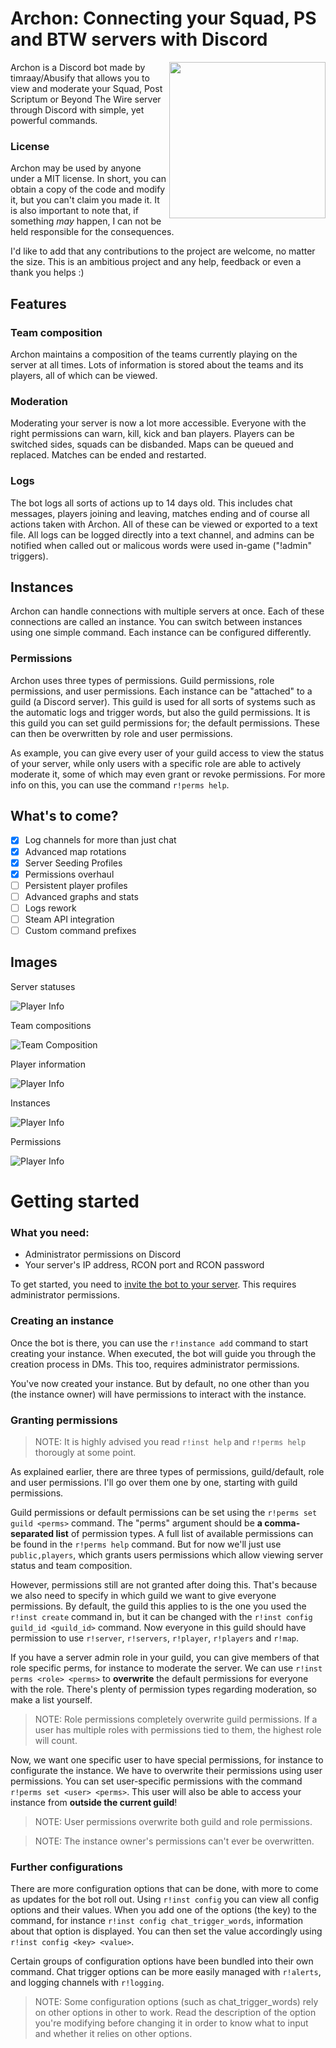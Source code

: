 # Archon: Connecting your Squad, PS and BTW servers with Discord

<img align="right" width="250" height="250" src="images/icon.png">

Archon is a Discord bot made by timraay/Abusify that allows you to view and moderate your Squad, Post Scriptum or Beyond The Wire server through Discord with simple, yet powerful commands.

### License
Archon may be used by anyone under a MIT license. In short, you can obtain a copy of the code and modify it, but you can't claim you made it. It is also important to note that, if something *may* happen, I can not be held responsible for the consequences.

I'd like to add that any contributions to the project are welcome, no matter the size. This is an ambitious project and any help, feedback or even a thank you helps :)


## Features

### Team composition
Archon maintains a composition of the teams currently playing on the server at all times. Lots of information is stored about the teams and its players, all of which can be viewed.

### Moderation
Moderating your server is now a lot more accessible. Everyone with the right permissions can warn, kill, kick and ban players. Players can be switched sides, squads can be disbanded. Maps can be queued and replaced. Matches can be ended and restarted.

### Logs
The bot logs all sorts of actions up to 14 days old. This includes chat messages, players joining and leaving, matches ending and of course all actions taken with Archon. All of these can be viewed or exported to a text file. All logs can be logged directly into a text channel, and admins can be notified when called out or malicous words were used in-game ("!admin" triggers).


## Instances
Archon can handle connections with multiple servers at once. Each of these connections are called an instance. You can switch between instances using one simple command. Each instance can be configured differently.
### Permissions
Archon uses three types of permissions. Guild permissions, role permissions, and user permissions. Each instance can be "attached" to a guild (a Discord server). This guild is used for all sorts of systems such as the automatic logs and trigger words, but also the guild permissions. It is this guild you can set guild permissions for; the default permissions. These can then be overwritten by role and user permissions. 

As example, you can give every user of your guild access to view the status of your server, while only users with a specific role are able to actively moderate it, some of which may even grant or revoke permissions. For more info on this, you can use the command `r!perms help`.

## What's to come?
- [x] Log channels for more than just chat
- [x] Advanced map rotations
- [x] Server Seeding Profiles
- [x] Permissions overhaul
- [ ] Persistent player profiles
- [ ] Advanced graphs and stats
- [ ] Logs rework
- [ ] Steam API integration
- [ ] Custom command prefixes

## Images

Server statuses

![Player Info](/images/server_statuses.PNG)

Team compositions

![Team Composition](/images/team_composition.PNG)

Player information

![Player Info](/images/player_info.PNG)

Instances

![Player Info](/images/instances.PNG)

Permissions

![Player Info](/images/permissions.PNG)



# Getting started

### What you need:
- Administrator permissions on Discord
- Your server's IP address, RCON port and RCON password


To get started, you need to [invite the bot to your server](https://discord.com/oauth2/authorize?client_id=768095532651380786&scope=bot&permissions=510016). This requires administrator permissions.

### Creating an instance

Once the bot is there, you can use the `r!instance add` command to start creating your instance. When executed, the bot will guide you through the creation process in DMs. This too, requires administrator permissions.

You've now created your instance. But by default, no one other than you (the instance owner) will have permissions to interact with the instance.

### Granting permissions

> NOTE: It is highly advised you read `r!inst help` and `r!perms help` thorougly at some point.

As explained earlier, there are three types of permissions, guild/default, role and user permissions. I'll go over them one by one, starting with guild permissions.

Guild permissions or default permissions can be set using the `r!perms set guild <perms>` command. The "perms" argument should be **a comma-separated list** of permission types. A full list of available permissions can be found in the `r!perms help` command. But for now we'll just use `public,players`, which grants users permissions which allow viewing server status and team composition.

However, permissions still are not granted after doing this. That's because we also need to specify in which guild we want to give everyone permissions. By default, the guild this applies to is the one you used the `r!inst create` command in, but it can be changed with the `r!inst config guild_id <guild_id>` command. Now everyone in this guild should have permission to use `r!server`, `r!servers`, `r!player`, `r!players` and `r!map`.

If you have a server admin role in your guild, you can give members of that role specific perms, for instance to moderate the server. We can use `r!inst perms <role> <perms>` to **overwrite** the default permissions for everyone with the role. There's plenty of permission types regarding moderation, so make a list yourself.
> NOTE: Role permissions completely overwrite guild permissions. If a user has multiple roles with permissions tied to them, the highest role will count.

Now, we want one specific user to have special permissions, for instance to configurate the instance. We have to overwrite their permissions using user permissions. You can set user-specific permissions with the command `r!perms set <user> <perms>`. This user will also be able to access your instance from **outside the current guild**!
> NOTE: User permissions overwrite both guild and role permissions.

> NOTE: The instance owner's permissions can't ever be overwritten.

### Further configurations

There are more configuration options that can be done, with more to come as updates for the bot roll out. Using `r!inst config` you can view all config options and their values. When you add one of the options (the key) to the command, for instance `r!inst config chat_trigger_words`, information about that option is displayed. You can then set the value accordingly using `r!inst config <key> <value>`.

Certain groups of configuration options have been bundled into their own command. Chat trigger options can be more easily managed with `r!alerts`, and logging channels with `r!logging`.

> NOTE: Some configuration options (such as chat_trigger_words) rely on other options in other to work. Read the description of the option you're modifying before changing it in order to know what to input and whether it relies on other options.
